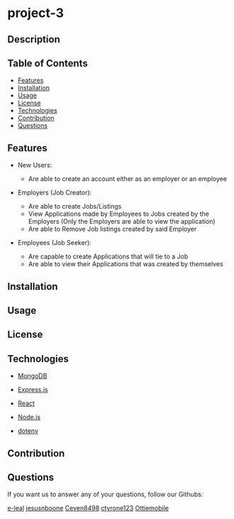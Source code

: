 # project-3

## Description



## Table of Contents

  * [Features](#features)
  * [Installation](#installation)
  * [Usage](#usage)
  * [License](#license)
  * [Technologies](#technologies)
  * [Contribution](#contribution)
  * [Questions](#questions) 

## Features

* New Users:
  * Are able to create an account either as an employer or an employee

* Employers (Job Creator):
  * Are able to create Jobs/Listings
  * View Applications made by Employees to Jobs created by the Employers (Only the Employers are able to view the application)
  * Are able to Remove Job listings created by said Employer

* Employees (Job Seeker):
  * Are capable to create Applications that will tie to a Job
  * Are able to view their Applications that was created by themselves


## Installation


## Usage


## License


## Technologies

* [MongoDB](https://www.npmjs.com/package/mongodb)

* [Express.js](https://www.npmjs.com/package/express)

* [React](https://www.npmjs.com/package/react)

* [Node.js](https://www.npmjs.com/package/node)

* [dotenv](https://www.npmjs.com/package/dotenv)

## Contribution


## Questions

If you want us to answer any of your questions, follow our Githubs:

[e-leal](https://github.com/e-leal)
[jesusnboone](https://github.com/jesusnboone)
[Ceven8498](https://github.com/Ceven8498)
[ctyrone123](https://github.com/ctyrone123)
[Ottiemobile](https://github.com/Ottiemobile)




